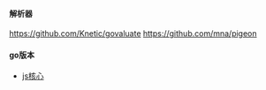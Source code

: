 #### 解析器
https://github.com/Knetic/govaluate
https://github.com/mna/pigeon



#### go版本
- [js核心](https://github.com/robertkrimen/otto)

